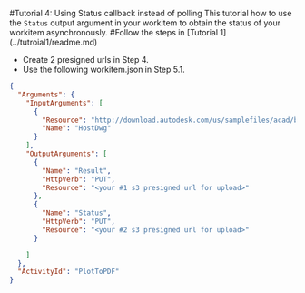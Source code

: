 #Tutorial 4: Using Status callback instead of polling
This tutorial how to use the `Status` output argument in your workitem to obtain the status of your workitem asynchronously.
#Follow the steps in [Tutorial 1] (../tutroial1/readme.md)

+ Create 2 presigned urls in Step 4.
+ Use the following workitem.json in Step 5.1.

```json
{
  "Arguments": {
    "InputArguments": [
      {
        "Resource": "http://download.autodesk.com/us/samplefiles/acad/blocks_and_tables_-_imperial.dwg",
        "Name": "HostDwg"
      }
    ],
    "OutputArguments": [
      {
        "Name": "Result",
        "HttpVerb": "PUT",
        "Resource": "<your #1 s3 presigned url for upload>"
      },
      {
        "Name": "Status",
        "HttpVerb": "PUT",
        "Resource": "<your #2 s3 presigned url for upload>"
      }

    ]
  },
  "ActivityId": "PlotToPDF"
}
```
